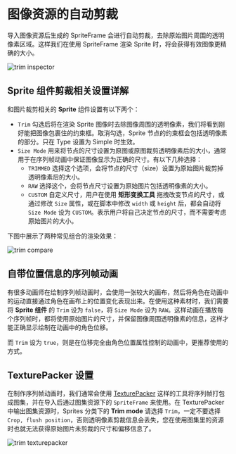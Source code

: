 # 图像资源的自动剪裁

导入图像资源后生成的 SpriteFrame 会进行自动剪裁，去除原始图片周围的透明像素区域。这样我们在使用 SpriteFrame 渲染 Sprite 时，将会获得有效图像更精确的大小。

![trim inspector](trim/trim_inspector.png)

## Sprite 组件剪裁相关设置详解

和图片裁剪相关的 **Sprite** 组件设置有以下两个：

- `Trim` 勾选后将在渲染 Sprite 图像时去除图像周围的透明像素，我们将看到刚好能把图像包裹住的约束框。取消勾选，Sprite 节点的约束框会包括透明像素的部分。只在 Type 设置为 Simple 时生效。
- `Size Mode` 用来将节点的尺寸设置为原图或原图裁剪透明像素后的大小，通常用于在序列帧动画中保证图像显示为正确的尺寸。有以下几种选择：
  - `TRIMMED` 选择这个选项，会将节点的尺寸（size）设置为原始图片裁剪掉透明像素后的大小。
  - `RAW` 选择这个，会将节点尺寸设置为原始图片包括透明像素的大小。
  - `CUSTOM` 自定义尺寸，用户在使用 **矩形变换工具** 拖拽改变节点的尺寸，或通过修改 `Size` 属性，或在脚本中修改 `width` 或 `height` 后，都会自动将 `Size Mode` 设为 `CUSTOM`。表示用户将自己决定节点的尺寸，而不需要考虑原始图片的大小。

下图中展示了两种常见组合的渲染效果：

![trim compare](trim/trim-compare.png)

## 自带位置信息的序列帧动画

有很多动画师在绘制序列帧动画时，会使用一张较大的画布，然后将角色在动画中的运动直接通过角色在画布上的位置变化表现出来。在使用这种素材时，我们需要将 **Sprite 组件** 的 `Trim` 设为 `false`，将 `Size Mode` 设为 `RAW`。这样动画在播放每个序列帧时，都将使用原始图片的尺寸，并保留图像周围透明像素的信息，这样才能正确显示绘制在动画中的角色位移。

而 `Trim` 设为 `true`，则是在位移完全由角色位置属性控制的动画中，更推荐使用的方式。

## TexturePacker 设置

在制作序列帧动画时，我们通常会使用 [TexturePacker](https://www.codeandweb.com/texturepacker) 这样的工具将序列帧打包成图集，并在导入后通过图集资源下的 `SpriteFrame` 来使用。在 TexturePacker 中输出图集资源时，Sprites 分类下的 **Trim mode** 请选择 `Trim`，一定不要选择 `Crop, flush position`，否则透明像素剪裁信息会丢失，您在使用图集里的资源时也就无法获得原始图片未剪裁的尺寸和偏移信息了。

![trim texturepacker](trim/trim-texturepacker.png)
